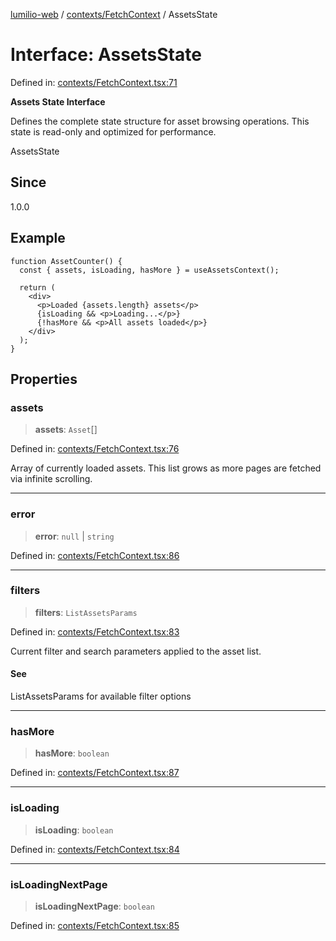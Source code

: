 [lumilio-web](../../../modules.md) / [contexts/FetchContext](../index.md) / AssetsState

# Interface: AssetsState

Defined in: [contexts/FetchContext.tsx:71](https://github.com/EdwinZhanCN/Lumilio-Photos/blob/0cb9b6c9a2e1869ca5ea4411f957d39edc719928/web/src/contexts/FetchContext.tsx#L71)

**Assets State Interface**

Defines the complete state structure for asset browsing operations.
This state is read-only and optimized for performance.

 AssetsState

## Since

1.0.0

## Example

```tsx
function AssetCounter() {
  const { assets, isLoading, hasMore } = useAssetsContext();

  return (
    <div>
      <p>Loaded {assets.length} assets</p>
      {isLoading && <p>Loading...</p>}
      {!hasMore && <p>All assets loaded</p>}
    </div>
  );
}
```

## Properties

### assets

> **assets**: `Asset`[]

Defined in: [contexts/FetchContext.tsx:76](https://github.com/EdwinZhanCN/Lumilio-Photos/blob/0cb9b6c9a2e1869ca5ea4411f957d39edc719928/web/src/contexts/FetchContext.tsx#L76)

Array of currently loaded assets.
This list grows as more pages are fetched via infinite scrolling.

***

### error

> **error**: `null` \| `string`

Defined in: [contexts/FetchContext.tsx:86](https://github.com/EdwinZhanCN/Lumilio-Photos/blob/0cb9b6c9a2e1869ca5ea4411f957d39edc719928/web/src/contexts/FetchContext.tsx#L86)

***

### filters

> **filters**: `ListAssetsParams`

Defined in: [contexts/FetchContext.tsx:83](https://github.com/EdwinZhanCN/Lumilio-Photos/blob/0cb9b6c9a2e1869ca5ea4411f957d39edc719928/web/src/contexts/FetchContext.tsx#L83)

Current filter and search parameters applied to the asset list.

#### See

ListAssetsParams for available filter options

***

### hasMore

> **hasMore**: `boolean`

Defined in: [contexts/FetchContext.tsx:87](https://github.com/EdwinZhanCN/Lumilio-Photos/blob/0cb9b6c9a2e1869ca5ea4411f957d39edc719928/web/src/contexts/FetchContext.tsx#L87)

***

### isLoading

> **isLoading**: `boolean`

Defined in: [contexts/FetchContext.tsx:84](https://github.com/EdwinZhanCN/Lumilio-Photos/blob/0cb9b6c9a2e1869ca5ea4411f957d39edc719928/web/src/contexts/FetchContext.tsx#L84)

***

### isLoadingNextPage

> **isLoadingNextPage**: `boolean`

Defined in: [contexts/FetchContext.tsx:85](https://github.com/EdwinZhanCN/Lumilio-Photos/blob/0cb9b6c9a2e1869ca5ea4411f957d39edc719928/web/src/contexts/FetchContext.tsx#L85)
